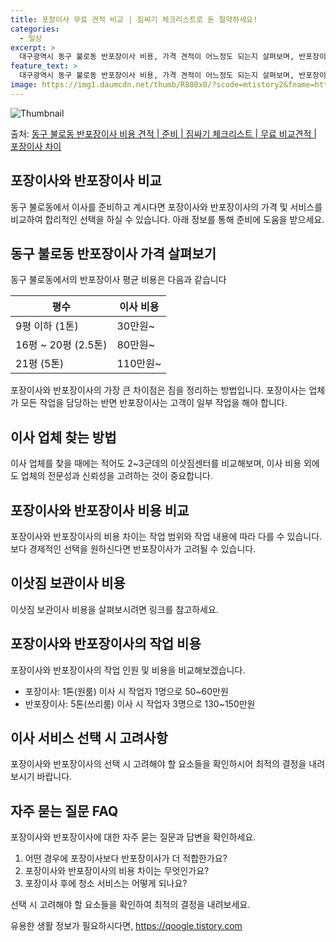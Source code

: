 ```yaml
---
title: 포장이사 무료 견적 비교 | 짐싸기 체크리스트로 돈 절약하세요!
categories:
  - 일상
excerpt: >
  대구광역시 동구 불로동 반포장이사 비용, 가격 견적이 어느정도 되는지 살펴보며, 반포장이사를 준비함에 있어 짐싸기 준비 체크리스트가 무엇인지 보겠습니다. 마지막으로 포장이사와 차이점을 통해 무료 비교견적으로 어떤 것이 더 합리적인 선택인지 공유 드립니다.동구 불로동 포장이사 견적 샘플 보기 👈 클릭동구 불로동 포장이사 가격 살펴보기 👈 클릭동구 불로동 반포장이사 평균 이사 비용평수동구 불로동 평균 이사 비용원룸 이사9평 이하 (1톤)30만원~투룸/쓰리룸 이사16평 ~ 20평 (2.5톤)80만원~쓰리룸 이사21평 (5톤) ~110만원~우리집 무료 이사견적 받기 👈 클릭포장 vs 반포장: 가장 큰 차이점포장이사와 반포장이사의 가장 큰 차이점은 짐을 정리하는 방법으로, 포장이사는 업체가 모든 작업을 담당..
feature_text: >
  대구광역시 동구 불로동 반포장이사 비용, 가격 견적이 어느정도 되는지 살펴보며, 반포장이사를 준비함에 있어 짐싸기 준비 체크리스트가 무엇인지 보겠습니다. 마지막으로 포장이사와 차이점을 통해 무료 비교견적으로 어떤 것이 더 합리적인 선택인지 공유 드립니다.동구 불로동 포장이사 견적 샘플 보기 👈 클릭동구 불로동 포장이사 가격 살펴보기 👈 클릭동구 불로동 반포장이사 평균 이사 비용평수동구 불로동 평균 이사 비용원룸 이사9평 이하 (1톤)30만원~투룸/쓰리룸 이사16평 ~ 20평 (2.5톤)80만원~쓰리룸 이사21평 (5톤) ~110만원~우리집 무료 이사견적 받기 👈 클릭포장 vs 반포장: 가장 큰 차이점포장이사와 반포장이사의 가장 큰 차이점은 짐을 정리하는 방법으로, 포장이사는 업체가 모든 작업을 담당..
image: https://img1.daumcdn.net/thumb/R800x0/?scode=mtistory2&fname=https%3A%2F%2Fblog.kakaocdn.net%2Fdn%2FGzvQ1%2FbtsHb56T5Av%2FCsqe4g1djKaj8OE3RRQf01%2Fimg.webp
---
```


![Thumbnail](https://img1.daumcdn.net/thumb/R800x0/?scode=mtistory2&fname=https%3A%2F%2Fblog.kakaocdn.net%2Fdn%2FGzvQ1%2FbtsHb56T5Av%2FCsqe4g1djKaj8OE3RRQf01%2Fimg.webp)

<p>출처: <a href="https://qoogle.tistory.com/9602" rel="dofollow">동구 불로동 반포장이사 비용 견적 | 준비 | 짐싸기 체크리스트 | 무료 비교견적 | 포장이사 차이</a> </p>

## 포장이사와 반포장이사 비교

동구 불로동에서 이사를 준비하고 계시다면 포장이사와 반포장이사의 가격 및 서비스를 비교하여 합리적인 선택을 하실 수 있습니다. 아래 정보를
통해 준비에 도움을 받으세요.

## 동구 불로동 반포장이사 가격 살펴보기

동구 불로동에서의 반포장이사 평균 비용은 다음과 같습니다

평수 | 이사 비용  
---|---  
9평 이하 (1톤) | 30만원~  
16평 ~ 20평 (2.5톤) | 80만원~  
21평 (5톤) | 110만원~  
  
포장이사와 반포장이사의 가장 큰 차이점은 짐을 정리하는 방법입니다. 포장이사는 업체가 모든 작업을 담당하는 반면 반포장이사는 고객이 일부
작업을 해야 합니다.

## 이사 업체 찾는 방법

이사 업체를 찾을 때에는 적어도 2~3군데의 이삿짐센터를 비교해보며, 이사 비용 외에도 업체의 전문성과 신뢰성을 고려하는 것이 중요합니다.

## 포장이사와 반포장이사 비용 비교

포장이사와 반포장이사의 비용 차이는 작업 범위와 작업 내용에 따라 다를 수 있습니다. 보다 경제적인 선택을 원하신다면 반포장이사가 고려될 수
있습니다.

## 이삿짐 보관이사 비용

이삿짐 보관이사 비용을 살펴보시려면 링크를 참고하세요.

## 포장이사와 반포장이사의 작업 비용

포장이사와 반포장이사의 작업 인원 및 비용을 비교해보겠습니다.

  * 포장이사: 1톤(원룸) 이사 시 작업자 1명으로 50~60만원
  * 반포장이사: 5톤(쓰리룸) 이사 시 작업자 3명으로 130~150만원

## 이사 서비스 선택 시 고려사항

포장이사와 반포장이사의 선택 시 고려해야 할 요소들을 확인하시어 최적의 결정을 내려보시기 바랍니다.

## 자주 묻는 질문 FAQ

포장이사와 반포장이사에 대한 자주 묻는 질문과 답변을 확인하세요.

  1. 어떤 경우에 포장이사보다 반포장이사가 더 적합한가요?
  2. 포장이사와 반포장이사의 비용 차이는 무엇인가요?
  3. 포장이사 후에 청소 서비스는 어떻게 되나요?

선택 시 고려해야 할 요소들을 확인하여 최적의 결정을 내려보세요.

 

유용한 생활 정보가 필요하시다면, <a href="https://qoogle.tistory.com" rel="dofollow">https://qoogle.tistory.com</a>


